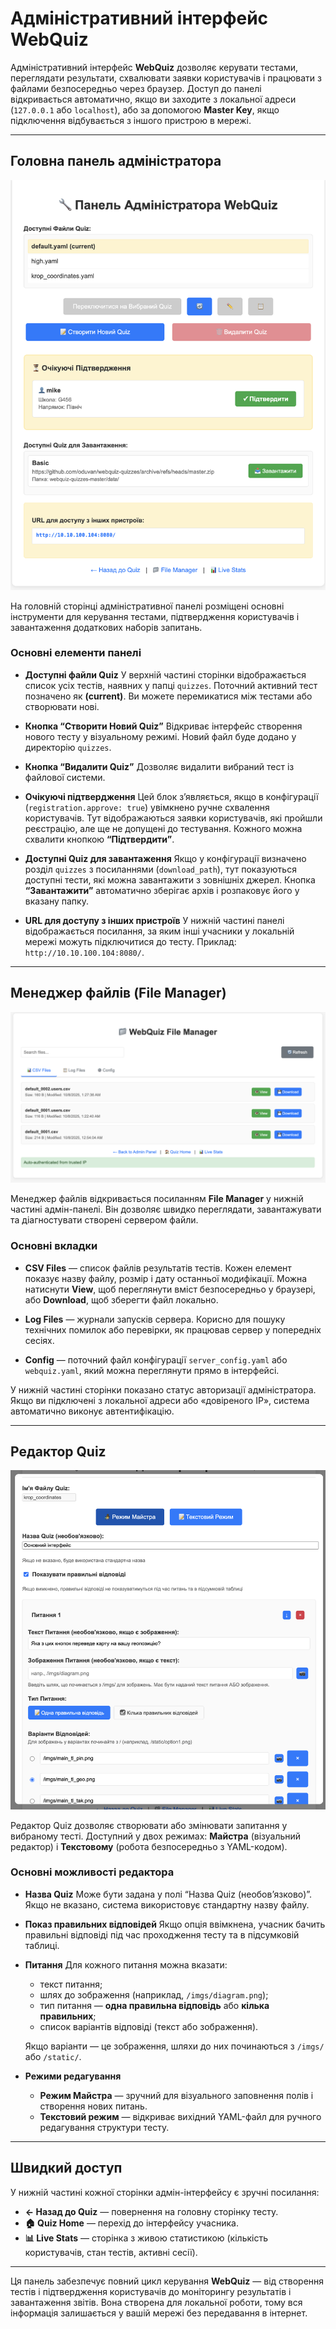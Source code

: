 # Адміністративний інтерфейс WebQuiz

Адміністративний інтерфейс **WebQuiz** дозволяє керувати тестами, переглядати результати, схвалювати заявки користувачів і працювати з файлами безпосередньо через браузер.
Доступ до панелі відкривається автоматично, якщо ви заходите з локальної адреси (`127.0.0.1` або `localhost`), або за допомогою **Master Key**, якщо підключення відбувається з іншого пристрою в мережі.

---

## Головна панель адміністратора

![Панель адміністратора WebQuiz](../imgs/admin_advanced.png)

На головній сторінці адміністративної панелі розміщені основні інструменти для керування тестами, підтвердження користувачів і завантаження додаткових наборів запитань.

### Основні елементи панелі

- **Доступні файли Quiz**
  У верхній частині сторінки відображається список усіх тестів, наявних у папці `quizzes`.
  Поточний активний тест позначено як **(current)**.
  Ви можете перемикатися між тестами або створювати нові.

- **Кнопка “Створити Новий Quiz”**
  Відкриває інтерфейс створення нового тесту у візуальному режимі.
  Новий файл буде додано у директорію `quizzes`.

- **Кнопка “Видалити Quiz”**
  Дозволяє видалити вибраний тест із файлової системи.

- **Очікуючі підтвердження**
  Цей блок з’являється, якщо в конфігурації (`registration.approve: true`) увімкнено ручне схвалення користувачів.
  Тут відображаються заявки користувачів, які пройшли реєстрацію, але ще не допущені до тестування.
  Кожного можна схвалити кнопкою **“Підтвердити”**.

- **Доступні Quiz для завантаження**
  Якщо у конфігурації визначено розділ `quizzes` з посиланнями (`download_path`), тут показуються доступні тести, які можна завантажити з зовнішніх джерел.
  Кнопка **“Завантажити”** автоматично зберігає архів і розпаковує його у вказану папку.

- **URL для доступу з інших пристроїв**
  У нижній частині панелі відображається посилання, за яким інші учасники у локальній мережі можуть підключитися до тесту.
  Приклад: `http://10.10.100.104:8080/`.

---

## Менеджер файлів (File Manager)

![Менеджер файлів WebQuiz](../imgs/file_manager.png)

Менеджер файлів відкривається посиланням **File Manager** у нижній частині адмін-панелі.
Він дозволяє швидко переглядати, завантажувати та діагностувати створені сервером файли.

### Основні вкладки

- **CSV Files** — список файлів результатів тестів.
  Кожен елемент показує назву файлу, розмір і дату останньої модифікації.
  Можна натиснути **View**, щоб переглянути вміст безпосередньо у браузері, або **Download**, щоб зберегти файл локально.

- **Log Files** — журнали запусків сервера.
  Корисно для пошуку технічних помилок або перевірки, як працював сервер у попередніх сесіях.

- **Config** — поточний файл конфігурації `server_config.yaml` або `webquiz.yaml`, який можна переглянути прямо в інтерфейсі.

У нижній частині сторінки показано статус авторизації адміністратора.
Якщо ви підключені з локальної адреси або «довіреного IP», система автоматично виконує автентифікацію.

---

## Редактор Quiz

![Редактор Quiz у режимі Майстра](../imgs/edit_quiz.png)

Редактор Quiz дозволяє створювати або змінювати запитання у вибраному тесті.
Доступний у двох режимах: **Майстра** (візуальний редактор) і **Текстовому** (робота безпосередньо з YAML-кодом).

### Основні можливості редактора

- **Назва Quiz**
  Може бути задана у полі “Назва Quiz (необов’язково)”. Якщо не вказано, система використовує стандартну назву файлу.

- **Показ правильних відповідей**
  Якщо опція ввімкнена, учасник бачить правильні відповіді під час проходження тесту та в підсумковій таблиці.

- **Питання**
  Для кожного питання можна вказати:
  - текст питання;
  - шлях до зображення (наприклад, `/imgs/diagram.png`);
  - тип питання — **одна правильна відповідь** або **кілька правильних**;
  - список варіантів відповіді (текст або зображення).

  Якщо варіанти — це зображення, шляхи до них починаються з `/imgs/` або `/static/`.

- **Режими редагування**
  - **Режим Майстра** — зручний для візуального заповнення полів і створення нових питань.
  - **Текстовий режим** — відкриває вихідний YAML-файл для ручного редагування структури тесту.

---

## Швидкий доступ

У нижній частині кожної сторінки адмін-інтерфейсу є зручні посилання:
- **← Назад до Quiz** — повернення на головну сторінку тесту.
- **🏠 Quiz Home** — перехід до інтерфейсу учасника.
- **📊 Live Stats** — сторінка з живою статистикою (кількість користувачів, стан тестів, активні сесії).

---

Ця панель забезпечує повний цикл керування **WebQuiz** — від створення тестів і підтвердження користувачів до моніторингу результатів і завантаження звітів.
Вона створена для локальної роботи, тому вся інформація залишається у вашій мережі без передавання в інтернет.

